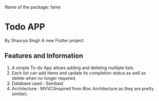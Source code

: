 Name of the package: fame
# Todo APP
By Shaurya Singh
A new Flutter project.

## Features and Information
1. A simple To-do App allows adding and deleting multiple lists.
2. Each list can add items and update its completion status as well as delete when no longer required.
3. Database used : Sembast
4. Architecture : MVVC(Inspired from Bloc Architecture as they are pretty similar).

